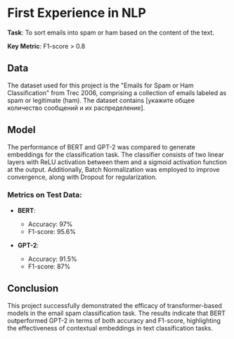 # First Experience in NLP

**Task**: To sort emails into spam or ham based on the content of the text.

**Key Metric**: F1-score > 0.8

## Data
The dataset used for this project is the "Emails for Spam or Ham Classification" from Trec 2006, comprising a collection of emails labeled as spam or legitimate (ham). The dataset contains [укажите общее количество сообщений и их распределение].

## Model
The performance of BERT and GPT-2 was compared to generate embeddings for the classification task. The classifier consists of two linear layers with ReLU activation between them and a sigmoid activation function at the output. Additionally, Batch Normalization was employed to improve convergence, along with Dropout for regularization.

### Metrics on Test Data:
- **BERT**:
  - Accuracy: 97%
  - F1-score: 95.6%
  
- **GPT-2**:
  - Accuracy: 91.5%
  - F1-score: 87%

## Conclusion
This project successfully demonstrated the efficacy of transformer-based models in the email spam classification task. The results indicate that BERT outperformed GPT-2 in terms of both accuracy and F1-score, highlighting the effectiveness of contextual embeddings in text classification tasks.